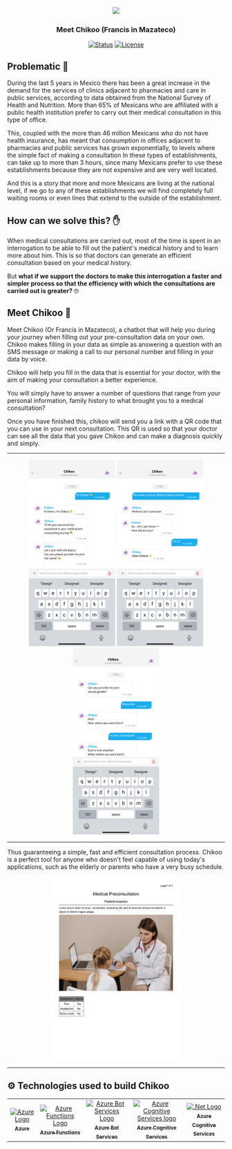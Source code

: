 
<div align="center">
<img src="https://user-images.githubusercontent.com/57787993/160266262-6a293d91-d789-4af6-8b8c-61c251ea3542.png" width="200px"/>
</div>
<h3 align="center"> Meet Chikoo (Francis in Mazateco)</h3>

<div align="center">
    
[![Status](https://img.shields.io/badge/Status-Unactive-orange)]()
[![License](https://img.shields.io/badge/license-GNU-blue.svg)](/LICENSE)
    
</div>

## Problematic 🚩

During the last 5 years in Mexico there has been a great increase in the demand for the services of clinics adjacent to pharmacies and care in public services, according to data obtained from the National Survey of Health and Nutrition. More than 65% of Mexicans who are affiliated with a public health institution prefer to carry out their medical consultation in this type of office.

This, coupled with the more than 46 million Mexicans who do not have health insurance, has meant that consumption in offices adjacent to pharmacies and public services has grown exponentially, to levels where the simple fact of making a consultation In these types of establishments, can take up to more than 3 hours, since many Mexicans prefer to use these establishments because they are not expensive and are very well located.

And this is a story that more and more Mexicans are living at the national level, if we go to any of these establishments we will find completely full waiting rooms or even lines that extend to the outside of the establishment.


## How can we solve this? ✋

When medical consultations are carried out, most of the time is spent in an interrogation to be able to fill out the patient's medical history and to learn more about him. This is so that doctors can generate an efficient consultation based on your medical history.

But **what if we support the doctors to make this interrogation a faster and simpler process so that the efficiency with which the consultations are carried out is greater?** 🤓


## Meet Chikoo 💜

Meet Chikoo (Or Francis in Mazateco), a chatbot that will help you during your journey when filling out your pre-consultation data on your own. Chikoo makes filling in your data as simple as answering a question with an SMS message or making a call to our personal number and filling in your data by voice.

Chikoo will help you fill in the data that is essential for your doctor, with the aim of making your consultation a better experience.

You will simply have to answer a number of questions that range from your personal information, family history to what brought you to a medical consultation?

Once you have finished this, chikoo will send you a link with a QR code that you can use in your next consultation. This QR is used so that your doctor can see all the data that you gave Chikoo and can make a diagnosis quickly and simply.

---

<div align="center">
    <img src="/static/img/Phone%201.png" width="200px" />
    <img src="/static/img/Phone%202.png" width="200px" />
    <img src="/static/img/Phone%203.png" width="200px" />
</div>

---

Thus guaranteeing a simple, fast and efficient consultation process.
Chikoo is a perfect tool for anyone who doesn't feel capable of using today's applications, such as the elderly or parents who have a very busy schedule.

<div align="center">
    <img src="/static/img/demopdf.jpg" width="300px"/>
</div>

---

## ⚙ Technologies used to build Chikoo  <a name = "Technologies used to build chikoo"></a>

<!-- readme: collaborators,contributors -start -->
<table>
<tr>
    <td align="center">
        <a href="https://azure.microsoft.com/es-mx/">
            <img src="https://upload.wikimedia.org/wikipedia/commons/thumb/f/fa/Microsoft_Azure.svg/1200px-Microsoft_Azure.svg.png" width="100;" alt="Azure Logo"/>
            <br />
            <sub><b>Azure</b></sub>
        </a>
    </td>
    <td align="center">
        <a href="https://azure.microsoft.com/es-mx/services/functions/?ef_id=Cj0KCQjwyMiTBhDKARIsAAJ-9Vvjhzar3FxNFfjqde2Y7fOpOyyGEwF1r3fDOpsCC62XW8vWS6bhKQQaAjmEEALw_wcB%3AG%3As&OCID=AID2200215_SEM_Cj0KCQjwyMiTBhDKARIsAAJ-9Vvjhzar3FxNFfjqde2Y7fOpOyyGEwF1r3fDOpsCC62XW8vWS6bhKQQaAjmEEALw_wcB%3AG%3As&gclid=Cj0KCQjwyMiTBhDKARIsAAJ-9Vvjhzar3FxNFfjqde2Y7fOpOyyGEwF1r3fDOpsCC62XW8vWS6bhKQQaAjmEEALw_wcB">
            <img src="http://blogs.encamina.com/por-una-nube-sostenible/wp-content/uploads/sites/19/2018/03/Azure-Functions.png" width="100;" alt="Azure Functions Logo"/>
            <br />
            <sub><b>Azure Functions</b></sub>
        </a>
    </td>
    <td align="center">
        <a href="https://azure.microsoft.com/es-mx/services/bot-services/?&ef_id=Cj0KCQjwyMiTBhDKARIsAAJ-9VtZ2WVmpXPMLrJF0MUAjdFRovz685hTtlyFtOXx7z41sp7s9rn3AnQaAhFQEALw_wcB:G:s&OCID=AID2200215_SEM_Cj0KCQjwyMiTBhDKARIsAAJ-9VtZ2WVmpXPMLrJF0MUAjdFRovz685hTtlyFtOXx7z41sp7s9rn3AnQaAhFQEALw_wcB:G:s&gclid=Cj0KCQjwyMiTBhDKARIsAAJ-9VtZ2WVmpXPMLrJF0MUAjdFRovz685hTtlyFtOXx7z41sp7s9rn3AnQaAhFQEALw_wcB">
            <img src="https://azure.microsoft.com/svghandler/bot-services/?width=600&height=315" width="100;" alt="Azure Bot Services Logo"/>
            <br />
            <sub><b>Azure Bot Services</b></sub>
        </a>
    </td>
    <td align="center">
        <a href="https://azure.microsoft.com/es-mx/services/cognitive-services/?&ef_id=Cj0KCQjwyMiTBhDKARIsAAJ-9Vu3pKvRczF3HCaCWvDSgQDL31X7ZVBbunaXAcR8rrk5XIu3rzqQhbUaAhGeEALw_wcB:G:s&OCID=AID2200215_SEM_Cj0KCQjwyMiTBhDKARIsAAJ-9Vu3pKvRczF3HCaCWvDSgQDL31X7ZVBbunaXAcR8rrk5XIu3rzqQhbUaAhGeEALw_wcB:G:s&gclid=Cj0KCQjwyMiTBhDKARIsAAJ-9Vu3pKvRczF3HCaCWvDSgQDL31X7ZVBbunaXAcR8rrk5XIu3rzqQhbUaAhGeEALw_wcB">
            <img src="https://user-images.githubusercontent.com/57787993/166746018-f84a9c4e-a479-4af0-ac65-68e9de8983e4.png" width="100;" alt="Azure Cognitive Services logo"/>
            <br />
            <sub><b>Azure Cognitive Services</b></sub>
        </a>
    </td>
    <td align="center">
        <a href="https://dotnet.microsoft.com/en-us/">
            <img src="https://upload.wikimedia.org/wikipedia/commons/thumb/a/a3/.NET_Logo.svg/640px-.NET_Logo.svg.png" width="100;" alt=".Net Logo"/>
            <br />
            <sub><b>Azure Cognitive Services</b></sub>
        </a>
    </td>
  </tr>
</table>
<!-- readme: Technologies used to build azure-end -->



